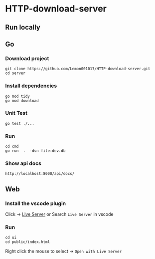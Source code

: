 # HTTP-download-server

## Run locally

## Go

### Download project

```shell
git clone https://github.com/Lemon001017/HTTP-download-server.git
cd server
```

### Install dependencies

```shell
go mod tidy
go mod download
```

### Unit Test

```shell
go test ./...
```

### Run

```shell
cd cmd
go run  .  -dsn file:dev.db
```

### Show api docs

```shell
http://localhost:8000/api/docs/
```

## Web

### Install the vscode plugin

Click -> [Live Server](https://marketplace.visualstudio.com/items?itemName=ritwickdey.LiveServer) or Search `Live Server` in vscode

### Run

```shell
cd ui
cd public/index.html
```

Right click the mouse to select -> `Open with Live Server`
